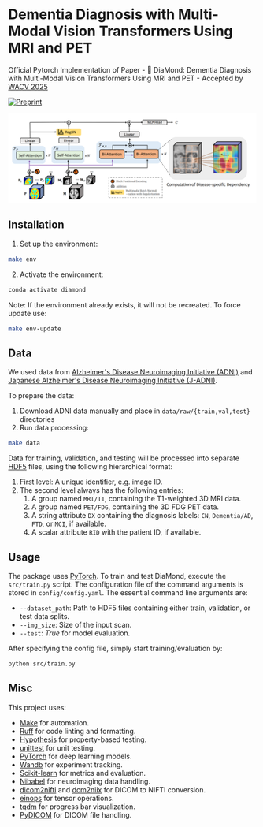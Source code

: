 # Dementia Diagnosis with Multi-Modal Vision Transformers Using MRI and PET

Official Pytorch Implementation of Paper - 💎 DiaMond: Dementia Diagnosis with Multi-Modal Vision Transformers Using MRI and PET - Accepted by [WACV 2025](https://wacv2025.thecvf.com/)

[![Preprint](https://img.shields.io/badge/arXiv-2303.07717-b31b1b)](https://arxiv.org/abs/2410.23219)

<p align="center">
  <img src="img/arch.png" />
</p>

## Installation

1. Set up the environment:
```bash
make env
```

2. Activate the environment:
```bash
conda activate diamond
```

Note: If the environment already exists, it will not be recreated. To force update use:
```bash
make env-update
```

## Data

We used data from [Alzheimer's Disease Neuroimaging Initiative (ADNI)](https://adni.loni.usc.edu/) and [Japanese Alzheimer's Disease Neuroimaging Initiative (J-ADNI)](https://pubmed.ncbi.nlm.nih.gov/29753531/). 

To prepare the data:

1. Download ADNI data manually and place in `data/raw/{train,val,test}` directories
2. Run data processing:
```bash
make data
```

Data for training, validation, and testing will be processed into separate [HDF5](https://en.wikipedia.org/wiki/Hierarchical_Data_Format) files, using the following hierarchical format:

1. First level: A unique identifier, e.g. image ID.
2. The second level always has the following entries:
    1. A group named `MRI/T1`, containing the T1-weighted 3D MRI data.
    2. A group named `PET/FDG`, containing the 3D FDG PET data.
    3. A string attribute `DX` containing the diagnosis labels: `CN`, `Dementia/AD`, `FTD`, or `MCI`, if available.
    4. A scalar attribute `RID` with the patient ID, if available.

## Usage

The package uses [PyTorch](https://pytorch.org). To train and test DiaMond, execute the `src/train.py` script. 
The configuration file of the command arguments is stored in `config/config.yaml`.
The essential command line arguments are:

  - `--dataset_path`: Path to HDF5 files containing either train, validation, or test data splits.
  - `--img_size`: Size of the input scan.
  - `--test`: *True* for model evaluation.


After specifying the config file, simply start training/evaluation by:
```bash
python src/train.py
```

## Misc

This project uses:

- [Make](https://www.gnu.org/software/make/) for automation.
- [Ruff](https://docs.astral.sh/ruff/) for code linting and formatting.
- [Hypothesis](https://hypothesis.readthedocs.io/en/latest/) for property-based testing.
- [unittest](https://docs.python.org/3/library/unittest.html) for unit testing.
- [PyTorch](https://pytorch.org/) for deep learning models.
- [Wandb](https://wandb.ai/) for experiment tracking.
- [Scikit-learn](https://scikit-learn.org/) for metrics and evaluation.
- [Nibabel](https://nipy.org/nibabel/) for neuroimaging data handling.
- [dicom2nifti](https://github.com/icometrix/dicom2nifti) and [dcm2niix](https://github.com/rordenlab/dcm2niix) for DICOM to NIFTI conversion.
- [einops](https://github.com/arogozhnikov/einops) for tensor operations.
- [tqdm](https://tqdm.github.io/) for progress bar visualization.
- [PyDICOM](https://pydicom.github.io/) for DICOM file handling.
